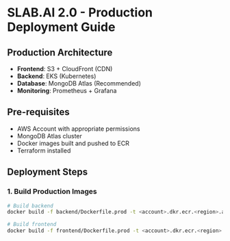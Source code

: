 # SLAB.AI 2.0 - Production Deployment Guide

##  Production Architecture
- **Frontend**: S3 + CloudFront (CDN)
- **Backend**: EKS (Kubernetes) 
- **Database**: MongoDB Atlas (Recommended)
- **Monitoring**: Prometheus + Grafana

##  Pre-requisites
- AWS Account with appropriate permissions
- MongoDB Atlas cluster
- Docker images built and pushed to ECR
- Terraform installed

##  Deployment Steps

### 1. Build Production Images
```bash
# Build backend
docker build -f backend/Dockerfile.prod -t <account>.dkr.ecr.<region>.amazonaws.com/slab-ai-backend:2.0.0 ./backend

# Build frontend  
docker build -f frontend/Dockerfile.prod -t <account>.dkr.ecr.<region>.amazonaws.com/slab-ai-frontend:2.0.0 ./frontend
